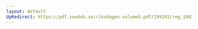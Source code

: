 ```yaml
---
layout: default
UpRedirect: https://pdf.swedeb.se/riksdagen-volumeG-pdf/199293/reg_199293/reg_199293_0148.pdf
---
```

